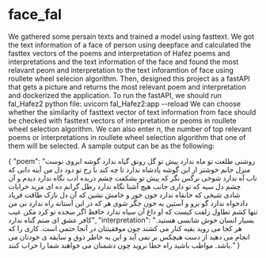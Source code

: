# face_fal
We gathered some persain texts and trained a model using fasttext. We got the text information of a face of person using deepface and calculated the fasttex vectors of the poems and interpretation of Hafez poems and interpretations and the text information of the face and found the most relavant peom and interpretation to the text inforamtion of face using roullete wheel selecion algorithm. Then, designed this project as a fastAPI that gets a picture and returns the most relevant poem and interpretation and dockerized the application. 
To run the fastAPI, we should run fal_Hafez2 python file:
uvicorn fal_Hafez2:app --reload
We can choose whether the similarity of fasttext vector of text information from face should be checked with fasttext vectors of interpretation or peoms in roullete wheel selection algorithm. We can also enter n, the number of top relevant poems or interpretations in roullete wheel selection algorithm that one of them will be selected.
A sample output can be as the following:

{
  "poem": "روشنی طلعت تو ماه ندارد   پیش تو گل رونق گیاه ندارد   گوشه ابروی توست منزل جانم   خوشتر از این گوشه پادشاه ندارد   تا چه کند با رخ تو دود دل من   آینه دانی که تاب آه ندارد   شوخی نرگس نگر که پیش تو بشکفت   چشم دریده ادب نگاه ندارد   دیدم و آن چشم دل سیه که تو داری   جانب هیچ آشنا نگاه ندارد   رطل گرانم ده ای مرید خرابات   شادی شیخی که خانقاه ندارد   خون خور و خامش نشین که آن دل نازک   طاقت فریاد دادخواه ندارد   گو برو و آستین به خون جگر شوی   هر که در این آستانه راه ندارد   نی من تنها کشم تطاول زلفت   کیست که او داغ آن سیاه ندارد   حافظ اگر سجده تو کرد مکن عیب   کافر عشق ای صنم گناه ندارد",
  "interpretation": "بسیار انسان خوش شانسی هستید. هر کجا می روید بقیه کنار می کشند چون موفقیتتان در آنجا حتمی است. کاری را که انجام می دهید از دست هیچکس بر نمی آید و این به خاطر ذوق و سایقه ی خودتان می باشد. مواظب باشید راه خطا نروید چون دشمنان می خواهند شما را خراب کنند."
}
